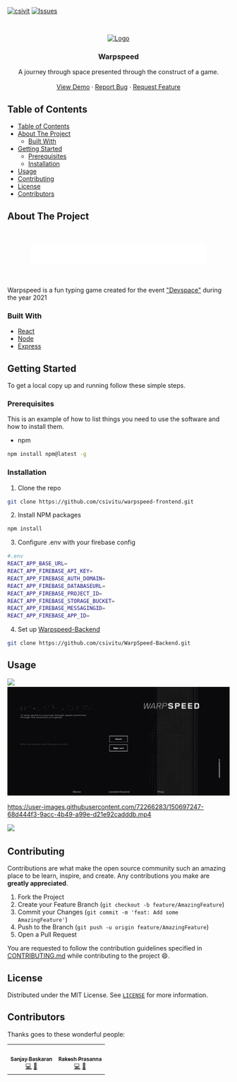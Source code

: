 [![csivit][csivitu-shield]][csivitu-url]
[![Issues][issues-shield]][issues-url]

<!-- PROJECT LOGO -->
<br />
<p align="center">
  <a href="https://github.com/csivitu/warpspeed-frontend">
    <img src="https://csivit.com/images/favicon.png" alt="Logo" width="80">
  </a>

  <h3 align="center">Warpspeed</h3>

  <p align="center">
    A journey through space presented through the construct of a game.  
    <br />
    <br />
    <a href="https://warpspeed.csivit.com">View Demo</a>
    ·
    <a href="https://github.com/csivitu/warpspeed-frontend/issues">Report Bug</a>
    ·
    <a href="https://github.com/csivitu/warpspeed-frontend/issues">Request Feature</a>
  </p>
</p>



<!-- TABLE OF CONTENTS -->
## Table of Contents

- [Table of Contents](#table-of-contents)
- [About The Project](#about-the-project)
  - [Built With](#built-with)
- [Getting Started](#getting-started)
  - [Prerequisites](#prerequisites)
  - [Installation](#installation)
- [Usage](#usage)
- [Contributing](#contributing)
- [License](#license)
- [Contributors](#contributors)



<!-- ABOUT THE PROJECT -->
## About The Project
<br>
<p align="center">
<a href="https://warpspeed.csivit.com">
<img src="./public/images/Warpspeed.png" height="50"/>
</a>
</p>
<br>

Warpspeed is a fun typing game created for the event ["Devspace"](https://csivit.com/#events) during the year 2021


### Built With

* [React](https://reactjs.org/)
* [Node](https://nodejs.org/en/)
* [Express](https://expressjs.com/)



<!-- GETTING STARTED -->
## Getting Started

To get a local copy up and running follow these simple steps.

### Prerequisites

This is an example of how to list things you need to use the software and how to install them.
* npm
```sh
npm install npm@latest -g
```

### Installation
 
1. Clone the repo
```sh
git clone https://github.com/csivitu/warpspeed-frontend.git
```
2. Install NPM packages
```sh
npm install
```
3. Configure .env with your firebase config
```sh
#.env
REACT_APP_BASE_URL=
REACT_APP_FIREBASE_API_KEY=
REACT_APP_FIREBASE_AUTH_DOMAIN=
REACT_APP_FIREBASE_DATABASEURL=
REACT_APP_FIREBASE_PROJECT_ID=
REACT_APP_FIREBASE_STORAGE_BUCKET=
REACT_APP_FIREBASE_MESSAGINGID=
REACT_APP_FIREBASE_APP_ID=
```
4. Set up [Warpspeed-Backend](https://github.com/csivitu/WarpSpeed-Backend)
```sh
git clone https://github.com/csivitu/WarpSpeed-Backend.git
```

<!-- USAGE EXAMPLES -->
## Usage
<img src="./assets/homepage.gif">
<img src="./assets/play.gif">

https://user-images.githubusercontent.com/72266283/150697247-68d444f3-9acc-4b49-a99e-d21e92cadddb.mp4

<img src="./assets/scorecard.gif">



<!-- ROADMAP -->



<!-- CONTRIBUTING -->
## Contributing

Contributions are what make the open source community such an amazing place to be learn, inspire, and create. Any contributions you make are **greatly appreciated**.

1. Fork the Project
2. Create your Feature Branch (`git checkout -b feature/AmazingFeature`)
3. Commit your Changes (`git commit -m 'feat: Add some AmazingFeature'`)
4. Push to the Branch (`git push -u origin feature/AmazingFeature`)
5. Open a Pull Request

You are requested to follow the contribution guidelines specified in [CONTRIBUTING.md](./CONTRIBUTING.md) while contributing to the project :smile:.

<!-- LICENSE -->
## License

Distributed under the MIT License. See [`LICENSE`](./LICENSE) for more information.




<!-- MARKDOWN LINKS & IMAGES -->
<!-- https://www.markdownguide.org/basic-syntax/#reference-style-links -->
[csivitu-shield]: https://img.shields.io/badge/csivitu-csivitu-blue
[csivitu-url]: https://csivit.com
[issues-shield]: https://img.shields.io/github/issues/csivitu/warpspeed-frontend.svg?style=flat-square
[issues-url]: https://github.com/csivitu/warpspeed-frontend/issues


## Contributors 

Thanks goes to these wonderful people:

<!-- ALL-CONTRIBUTORS-LIST:START - Do not remove or modify this section -->
<!-- prettier-ignore-start -->
<!-- markdownlint-disable -->
<table>
  <tr>
    <td align="center"><a href="https://github.com/sanjaybaskaran01"><img src="https://avatars.githubusercontent.com/u/72266283?v=4" width="100px;" alt=""/><br /><sub><b>Sanjay Baskaran</b></sub></a><br /><a href="https://github.com/csivitu/warpspeed-frontend/commits?author=sanjaybaskaran01" title="Code">💻</a> <a href="https://github.com/csivitu/warpspeed-frontend/commits?author=sanjaybaskaran01" title="Documentation">📖</a></td>
    <td align="center"><a href="https://github.com/rakeshprask"><img src="https://avatars.githubusercontent.com/u/77398468?v=4" width="100px;" alt=""/><br /><sub><b>Rakesh Prasanna</b></sub></a><br /><a href="https://github.com/csivitu/warpspeed-frontend/commits?author=rakeshprask" title="Code">💻</a> <a href="https://github.com/csivitu/warpspeed-frontend/commits?author=rakeshprask" title="Documentation">📖</a></td>
  </tr>
</table>